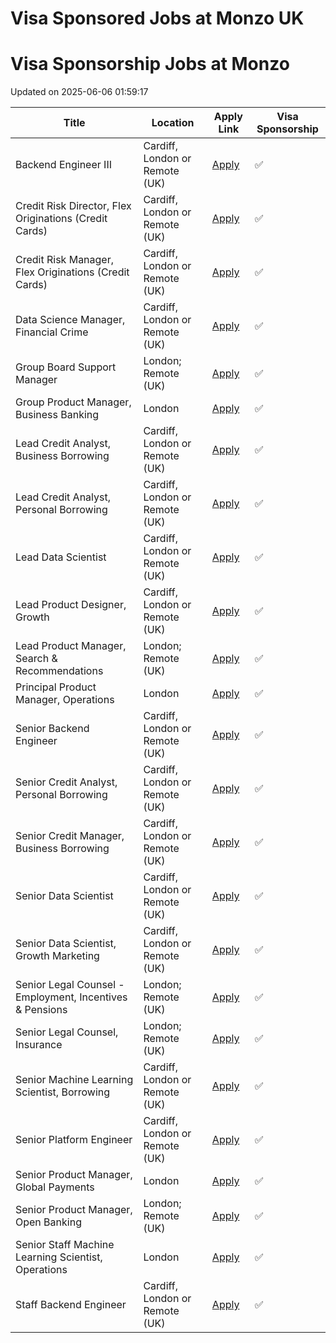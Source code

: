 # Visa Sponsored Jobs at Monzo UK



<!-- START OF JOB LISTINGS -->
# Visa Sponsorship Jobs at Monzo
Updated on 2025-06-06 01:59:17

| Title | Location | Apply Link | Visa Sponsorship |
|-------|----------|------------|------------------|
| Backend Engineer III  | Cardiff, London or Remote (UK) | [Apply](https://job-boards.greenhouse.io/monzo/jobs/6635595) | ✅ |
| Credit Risk Director, Flex Originations (Credit Cards) | Cardiff, London or Remote (UK) | [Apply](https://job-boards.greenhouse.io/monzo/jobs/6893542) | ✅ |
| Credit Risk Manager, Flex Originations (Credit Cards) | Cardiff, London or Remote (UK) | [Apply](https://job-boards.greenhouse.io/monzo/jobs/6939370) | ✅ |
| Data Science Manager,  Financial Crime  | Cardiff, London or Remote (UK) | [Apply](https://job-boards.greenhouse.io/monzo/jobs/5758065) | ✅ |
| Group Board Support Manager | London; Remote (UK) | [Apply](https://job-boards.greenhouse.io/monzo/jobs/6886769) | ✅ |
| Group Product Manager, Business Banking | London | [Apply](https://job-boards.greenhouse.io/monzo/jobs/6428865) | ✅ |
| Lead Credit Analyst, Business Borrowing | Cardiff, London or Remote (UK) | [Apply](https://job-boards.greenhouse.io/monzo/jobs/6758627) | ✅ |
| Lead Credit Analyst, Personal Borrowing  | Cardiff, London or Remote (UK) | [Apply](https://job-boards.greenhouse.io/monzo/jobs/6771228) | ✅ |
| Lead Data Scientist | Cardiff, London or Remote (UK) | [Apply](https://job-boards.greenhouse.io/monzo/jobs/6369658) | ✅ |
| Lead Product Designer, Growth | Cardiff, London or Remote (UK) | [Apply](https://job-boards.greenhouse.io/monzo/jobs/6939358) | ✅ |
| Lead Product Manager, Search & Recommendations  | London; Remote (UK) | [Apply](https://job-boards.greenhouse.io/monzo/jobs/6451450) | ✅ |
| Principal Product Manager, Operations | London | [Apply](https://job-boards.greenhouse.io/monzo/jobs/5851147) | ✅ |
| Senior Backend Engineer | Cardiff, London or Remote (UK) | [Apply](https://job-boards.greenhouse.io/monzo/jobs/6635837) | ✅ |
| Senior Credit Analyst, Personal Borrowing | Cardiff, London or Remote (UK) | [Apply](https://job-boards.greenhouse.io/monzo/jobs/6758614) | ✅ |
| Senior Credit Manager, Business Borrowing | Cardiff, London or Remote (UK) | [Apply](https://job-boards.greenhouse.io/monzo/jobs/6904498) | ✅ |
| Senior Data Scientist | Cardiff, London or Remote (UK) | [Apply](https://job-boards.greenhouse.io/monzo/jobs/6180814) | ✅ |
| Senior Data Scientist, Growth Marketing | Cardiff, London or Remote (UK) | [Apply](https://job-boards.greenhouse.io/monzo/jobs/6930501) | ✅ |
| Senior Legal Counsel - Employment, Incentives & Pensions | London; Remote (UK) | [Apply](https://job-boards.greenhouse.io/monzo/jobs/6804239) | ✅ |
| Senior Legal Counsel, Insurance | London; Remote (UK) | [Apply](https://job-boards.greenhouse.io/monzo/jobs/6886566) | ✅ |
| Senior Machine Learning Scientist, Borrowing | Cardiff, London or Remote (UK) | [Apply](https://job-boards.greenhouse.io/monzo/jobs/6053295) | ✅ |
| Senior Platform Engineer  | Cardiff, London or Remote (UK) | [Apply](https://job-boards.greenhouse.io/monzo/jobs/6699672) | ✅ |
| Senior Product Manager, Global Payments | London | [Apply](https://job-boards.greenhouse.io/monzo/jobs/6767221) | ✅ |
| Senior Product Manager, Open Banking | London; Remote (UK) | [Apply](https://job-boards.greenhouse.io/monzo/jobs/6646535) | ✅ |
| Senior Staff Machine Learning Scientist, Operations | London | [Apply](https://job-boards.greenhouse.io/monzo/jobs/6883842) | ✅ |
| Staff Backend Engineer  | Cardiff, London or Remote (UK) | [Apply](https://job-boards.greenhouse.io/monzo/jobs/6636147) | ✅ |
<!-- END OF JOB LISTINGS -->
